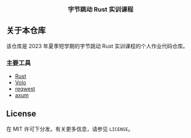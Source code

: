 <div align="center">
<h3 align="center">字节跳动 Rust 实训课程</h3>
</div>



## 关于本仓库

该仓库是 2023 年夏季短学期的字节跳动 Rust 实训课程的个人作业代码仓库。



### 主要工具

* [Rust](https://www.rust-lang.org/)
* [Volo](https://github.com/cloudwego/volo)
* [reqwest](https://github.com/seanmonstar/reqwest)
* [axum](https://github.com/tokio-rs/axum)



## License

在 MIT 许可下分发。有关更多信息，请参见 `LICENSE`。